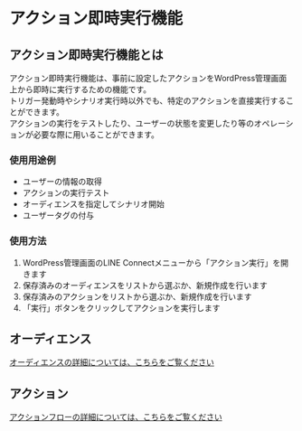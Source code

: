 # アクション即時実行機能

## アクション即時実行機能とは

アクション即時実行機能は、事前に設定したアクションをWordPress管理画面上から即時に実行するための機能です。  
トリガー発動時やシナリオ実行時以外でも、特定のアクションを直接実行することができます。  
アクションの実行をテストしたり、ユーザーの状態を変更したり等のオペレーションが必要な際に用いることができます。

### 使用用途例
- ユーザーの情報の取得
- アクションの実行テスト
- オーディエンスを指定してシナリオ開始
- ユーザータグの付与

### 使用方法
1. WordPress管理画面のLINE Connectメニューから「アクション実行」を開きます
2. 保存済みのオーディエンスをリストから選ぶか、新規作成を行います
3. 保存済みのアクションをリストから選ぶか、新規作成を行います
4. 「実行」ボタンをクリックしてアクションを実行します

## オーディエンス

[オーディエンスの詳細については、こちらをご覧ください](./audience.md)

## アクション

[アクションフローの詳細については、こちらをご覧ください](./actionflow.md)
